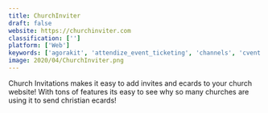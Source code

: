 ```yaml
---
title: ChurchInviter
draft: false 
website: https://churchinviter.com
classification: ['']
platform: ['Web']
keywords: ['agorakit', 'attendize_event_ticketing', 'channels', 'cvent', 'doubledutch', 'drawnames', 'eventbrite', 'eventzilla', 'evite', 'get_together', 'guestboard', 'justrsvp.me', 'meetup', 'mobilizon', 'openki', 'picatic', 'punchbowl', 'rsvpify', 'skillmint', 'stuff']
image: 2020/04/ChurchInviter.png
---
```

Church Invitations makes it easy to add invites and ecards to your church website! With tons of features its easy to see why so many churches are using it to send christian ecards!